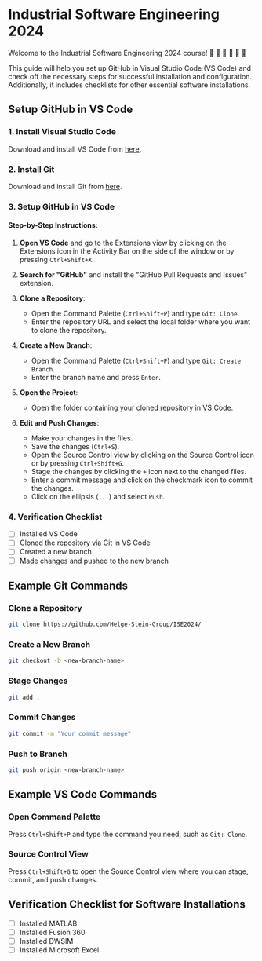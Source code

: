 # Industrial Software Engineering 2024

Welcome to the Industrial Software Engineering 2024 course! 
🎉 🥳 🎈 🎊 🍾 🎂

This guide will help you set up GitHub in Visual Studio Code (VS Code) and check off the necessary steps for successful installation and configuration. Additionally, it includes checklists for other essential software installations.

## Setup GitHub in VS Code

### 1. Install Visual Studio Code
Download and install VS Code from [here](https://code.visualstudio.com/).

### 2. Install Git
Download and install Git from [here](https://git-scm.com/downloads).

### 3. Setup GitHub in VS Code

#### Step-by-Step Instructions:

1. **Open VS Code** and go to the Extensions view by clicking on the Extensions icon in the Activity Bar on the side of the window or by pressing `Ctrl+Shift+X`.
2. **Search for "GitHub"** and install the "GitHub Pull Requests and Issues" extension.
3. **Clone a Repository**:
    - Open the Command Palette (`Ctrl+Shift+P`) and type `Git: Clone`.
    - Enter the repository URL and select the local folder where you want to clone the repository.

4. **Create a New Branch**:
    - Open the Command Palette (`Ctrl+Shift+P`) and type `Git: Create Branch`.
    - Enter the branch name and press `Enter`.

5. **Open the Project**:
    - Open the folder containing your cloned repository in VS Code.

6. **Edit and Push Changes**:
    - Make your changes in the files.
    - Save the changes (`Ctrl+S`).
    - Open the Source Control view by clicking on the Source Control icon or by pressing `Ctrl+Shift+G`.
    - Stage the changes by clicking the `+` icon next to the changed files.
    - Enter a commit message and click on the checkmark icon to commit the changes.
    - Click on the ellipsis (`...`) and select `Push`.

### 4. Verification Checklist
- [ ] Installed VS Code
- [ ] Cloned the repository via Git in VS Code
- [ ] Created a new branch
- [ ] Made changes and pushed to the new branch

## Example Git Commands

### Clone a Repository
```bash
git clone https://github.com/Helge-Stein-Group/ISE2024/
```

### Create a New Branch
```bash
git checkout -b <new-branch-name>
```

### Stage Changes
```bash
git add .
```

### Commit Changes
```bash
git commit -m "Your commit message"
```

### Push to Branch
```bash
git push origin <new-branch-name>
```

## Example VS Code Commands

### Open Command Palette
Press `Ctrl+Shift+P` and type the command you need, such as `Git: Clone`.

### Source Control View
Press `Ctrl+Shift+G` to open the Source Control view where you can stage, commit, and push changes.

## Verification Checklist for Software Installations
- [ ] Installed MATLAB
- [ ] Installed Fusion 360
- [ ] Installed DWSIM
- [ ] Installed Microsoft Excel
